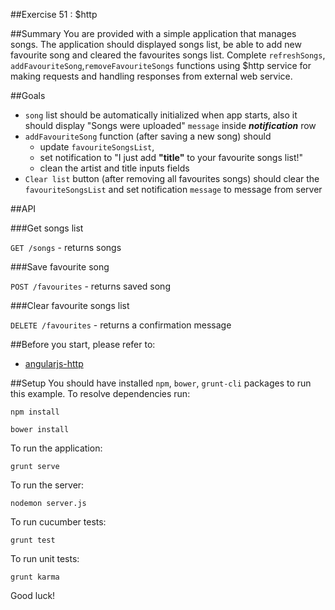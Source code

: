 ##Exercise 51 : $http

##Summary
You are provided with a simple application that manages songs. The application should displayed songs list, be able to add new favourite song and cleared the favourites songs list.
Complete `refreshSongs`, `addFavouriteSong`,`removeFavouriteSongs` functions using $http service for making requests and handling responses from external web service.

##Goals
* `song` list should be automatically initialized when app starts, also it should display "Songs were uploaded" `message` inside ***notification*** row
* `addFavouriteSong` function (after saving a new song) should 
    * update `favouriteSongsList`, 
    * set notification to "I just add **"title"** to your favourite songs list!" 
    * clean the artist and title inputs fields 
* `Clear list` button (after removing all favourites songs) should clear the `favouriteSongsList` and set notification `message` to message from server

##API

###Get songs list

`GET /songs` - returns songs

###Save favourite song

`POST /favourites` - returns saved song

###Clear favourite songs list

`DELETE /favourites` - returns a confirmation message

##Before you start, please refer to:
* [angularjs-http](https://egghead.io/lessons/angularjs-http)

##Setup
 You should have installed `npm`, `bower`, `grunt-cli`  packages to run this example. To resolve dependencies run:

```
npm install
```

```
bower install
```

To run the application:

```
grunt serve
```
To run the server:

```
nodemon server.js
```

To run cucumber tests:

```
grunt test
```

To run unit tests:

```
grunt karma
```

Good luck!
